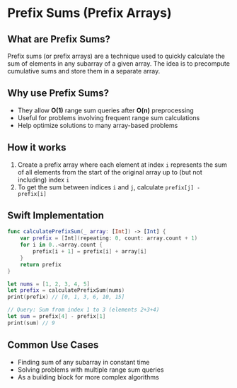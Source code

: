 # Prefix Sums (Prefix Arrays)

## What are Prefix Sums?
Prefix sums (or prefix arrays) are a technique used to quickly calculate the sum of elements in any subarray of a given array. The idea is to precompute cumulative sums and store them in a separate array.

## Why use Prefix Sums?
- They allow **O(1)** range sum queries after **O(n)** preprocessing
- Useful for problems involving frequent range sum calculations
- Help optimize solutions to many array-based problems

## How it works
1. Create a prefix array where each element at index `i` represents the sum of all elements from the start of the original array up to (but not including) index `i`
2. To get the sum between indices `i` and `j`, calculate `prefix[j] - prefix[i]`

## Swift Implementation
```swift
func calculatePrefixSum(_ array: [Int]) -> [Int] {
    var prefix = [Int](repeating: 0, count: array.count + 1)
    for i in 0..<array.count {
        prefix[i + 1] = prefix[i] + array[i]
    }
    return prefix
}

let nums = [1, 2, 3, 4, 5]
let prefix = calculatePrefixSum(nums)
print(prefix) // [0, 1, 3, 6, 10, 15]

// Query: Sum from index 1 to 3 (elements 2+3+4)
let sum = prefix[4] - prefix[1]
print(sum) // 9
```

## Common Use Cases
- Finding sum of any subarray in constant time
- Solving problems with multiple range sum queries
- As a building block for more complex algorithms
